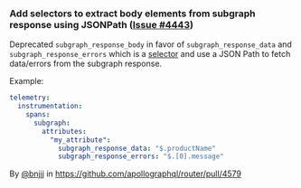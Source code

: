 ### Add selectors to extract body elements from subgraph response using JSONPath ([Issue #4443](https://github.com/apollographql/router/issues/4443))

Deprecated `subgraph_response_body` in favor of `subgraph_response_data` and `subgraph_response_errors` which is a [selector](https://www.apollographql.com/docs/router/configuration/telemetry/instrumentation/selectors/) and use a JSON Path to fetch data/errors from the subgraph response. 

Example:

```yaml
telemetry:
  instrumentation:
    spans:
      subgraph:
        attributes:
          "my_attribute":
            subgraph_response_data: "$.productName"
            subgraph_response_errors: "$.[0].message"
```

By [@bnjjj](https://github.com/bnjjj) in https://github.com/apollographql/router/pull/4579
